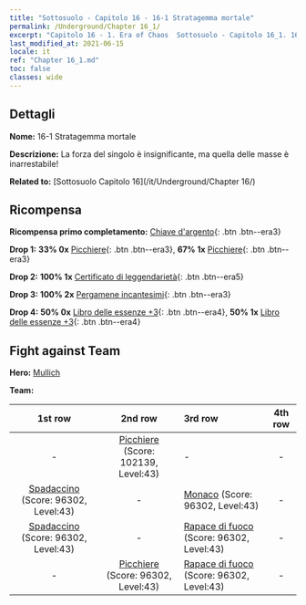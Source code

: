 ```yaml
---
title: "Sottosuolo - Capitolo 16 - 16-1 Stratagemma mortale"
permalink: /Underground/Chapter 16_1/
excerpt: "Capitolo 16 - 1. Era of Chaos  Sottosuolo - Capitolo 16_1. 16-1 Stratagemma mortale"
last_modified_at: 2021-06-15
locale: it
ref: "Chapter 16_1.md"
toc: false
classes: wide
---
```


## Dettagli

 **Nome:** 16-1 Stratagemma mortale

 **Descrizione:** La forza del singolo è insignificante, ma quella delle masse è inarrestabile!

 **Related to:** [Sottosuolo Capitolo 16](/it/Underground/Chapter 16/)

## Ricompensa

 **Ricompensa primo completamento:** [Chiave d'argento](/ItemsIT/con_693/){: .btn .btn--era3}

 **Drop 1:** **33% 0x** [Picchiere](/ItemsIT/unt_190/){: .btn .btn--era3}, **67% 1x** [Picchiere](/ItemsIT/unt_190/){: .btn .btn--era3}

 **Drop 2:** **100% 1x** [Certificato di leggendarietà](/ItemsIT/mat_67/){: .btn .btn--era5}

 **Drop 3:** **100% 2x** [Pergamene incantesimi](/ItemsIT/con_694/){: .btn .btn--era3}

 **Drop 4:** **50% 0x** [Libro delle essenze +3](/ItemsIT/mat_60/){: .btn .btn--era4}, **50% 1x** [Libro delle essenze +3](/ItemsIT/mat_60/){: .btn .btn--era4}


## Fight against Team
 **Hero:** [Mullich](/it/heroes/Mullich/)

 **Team:**


  | 1st row | 2nd row | 3rd row | 4th row |
  |:----:|:----:|:----|:----:|
  | - | [Picchiere](/it/units/Pikeman/) (Score: 102139, Level:43)  | - | - |
  | [Spadaccino](/it/units/Swordsman/) (Score: 96302, Level:43)  | - | [Monaco](/it/units/Monk/) (Score: 96302, Level:43)  | - |
  | [Spadaccino](/it/units/Swordsman/) (Score: 96302, Level:43)  | - | [Rapace di fuoco](/it/units/Firebird/) (Score: 96302, Level:43)  | - |
  | - | [Picchiere](/it/units/Pikeman/) (Score: 96302, Level:43)  | [Rapace di fuoco](/it/units/Firebird/) (Score: 96302, Level:43)  | - |


